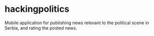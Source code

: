 # hackingpolitics

Mobile application for publishing news relevant to the political scene in Serbia, and rating the posted news.
